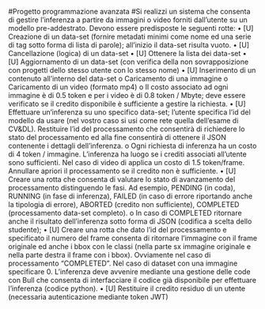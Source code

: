 #Progetto programmazione avanzata
#Si realizzi un sistema che consenta di gestire l’inferenza a partire da immagini o video forniti dall’utente su un modello pre-addestrato. Devono essere predisposte le seguenti rotte:
•	[U] Creazione di un data-set (fornire metadati minimi come nome ed una serie di tag sotto forma di lista di parole); all’inizio il data-set risulta vuoto.
•	[U] Cancellazione (logica) di un data-set
•	[U] Ottenere la lista dei data-set
•	[U] Aggiornamento di un data-set (con verifica della non sovrapposizione con progetti dello stesso utente con lo stesso nome)
•	[U] Inserimento di un contenuto all’interno del data-set
o	Caricamento di una immagine
o	Caricamento di un video (formato mp4)
o	Il costo associato ad ogni immagine è di 0.5 token e per i video è di 0.8 token / Mbyte; deve essere verificato se il credito disponibile è sufficiente a gestire la richiesta.
•	[U] Effettuare un’inferenza su uno specifico data-set; l’utente specifica l’id del modello da usare (nel vostro caso si usi come rete quella dell’esame di CV&DL). Restituire l’id del processamento che consentirà di richiedere lo stato del processamento ed alla fine consentirà di ottenere il JSON contenente i dettagli dell’inferenza.
o	Ogni richiesta di inferenza ha un costo di 4 token / immagine. L’inferenza ha luogo se i crediti associati all’utente sono sufficienti. Nel caso di video di applica un costo di 1.5 token/frame. Annullare apriori il processamento se il credito non è sufficiente.
•	[U] Creare una rotta che consenta di valutare lo stato di avanzamento del processamento distinguendo le fasi. Ad esempio, PENDING (in coda), RUNNING (in fase di inferenza), FAILED (in caso di errore riportando anche la tipologia di errore), ABORTED (credito non sufficiente), COMPLETED (processamento data-set completo).
o	In caso di COMPLETED ritornare anche il risultato dell’inferenza sotto forma di JSON (codifica a scelta dello studente);
•	[U] Creare una rotta che dato l’id del processamento e specificato il numero del frame consenta di ritornare l’immagine con il frame originale ed anche i bbox con le classi (nella parte sx immagine originale e nella parte destra il frame con i bbox). Ovviamente nel caso di processamento “COMPLETED”. Nel caso di dataset con una immagine specificare 0.
L’inferenza deve avvenire mediante una gestione delle code con Bull che consenta di interfacciare il codice già disponibile per effettuare l’inferenza (codice python).
•	[U] Restituire il credito residuo di un utente (necessaria autenticazione mediante token JWT)
